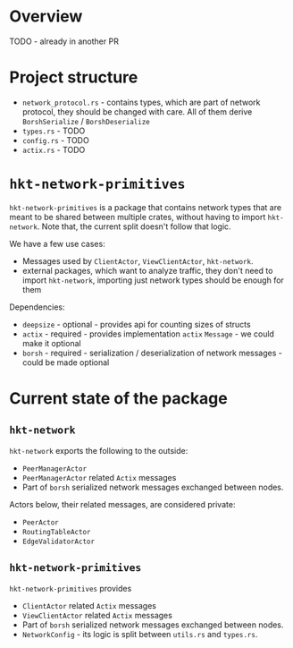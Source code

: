 # Overview
TODO - already in another PR

# Project structure
- `network_protocol.rs` - contains types, which are part of network protocol, they should be changed with care. 
All of them derive `BorshSerialize` / `BorshDeserialize`
- `types.rs` - TODO
- `config.rs` - TODO
- `actix.rs` - TODO
 
# `hkt-network-primitives`

`hkt-network-primitives` is a package that contains network types that are meant to be shared
between multiple crates, without having to import `hkt-network`. 
Note that, the current split doesn't follow that logic. 

We have a few use cases:
- Messages used by `ClientActor`, `ViewClientActor`, `hkt-network`.
- external packages, which want to analyze traffic, they don't need to import `hkt-network`, importing just network types should be enough for them

Dependencies:
- `deepsize` - optional - provides api for counting sizes of structs
- `actix` - required - provides implementation `actix` `Message` - we could make it optional
- `borsh` - required - serialization / deserialization of network messages - could be made optional

# Current state of the package

## `hkt-network`
`hkt-network` exports the following to the outside:
- `PeerManagerActor`
- `PeerManagerActor` related `Actix` messages
- Part of `borsh` serialized network messages exchanged between nodes.

Actors below, their related messages, are considered private:
- `PeerActor`
- `RoutingTableActor`
- `EdgeValidatorActor`


## `hkt-network-primitives`
`hkt-network-primitives` provides
- `ClientActor` related `Actix` messages
- `ViewClientActor` related `Actix` messages
- Part of `borsh` serialized network messages exchanged between nodes.
- `NetworkConfig` - its logic is split between `utils.rs` and `types.rs`.
